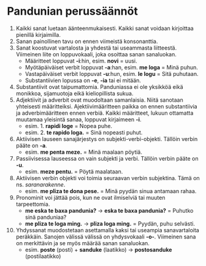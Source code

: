 # Pandunian perussäännöt

1. Kaikki sanat luetaan äänteenmukaisesti.
   Kaikki sanat voidaan kirjoittaa pienillä kirjaimilla.
2. Sanan painollinen tavu on ennen viimeistä konsonanttia.
3. Sanat koostuvat vartalosta ja yhdestä tai useammasta liitteestä.
   Viimeinen liite on loppuvokaali, joka osoittaa sanan sanaluokan.
   - Määritteet loppuvat **-i**:hin, esim. **novi** = uusi.
   - Myötäpäiväiset verbit loppuvat **-a**:han, esim. **me loga** = Minä puhun.
   - Vastapäiväiset verbit loppuvat **-u**:hun, esim. **le logu** = Sitä puhutaan.
   - Substantiivien lopussa on **-e**, **-ia** tai ei mitään.
4. Substantiivit ovat taipumattomia.
   Panduniassa ei ole yksikköä eikä monikkoa, sijamuotoja eikä kieliopillista sukua.
5. Adjektiivit ja adverbit ovat muodoltaan samanlaisia.
   Niitä sanotaan yhteisesti määritteiksi.
   Ajektiivimääritteen paikka on ennen substantiivia ja adverbimääritteen ennen verbiä.
   Kaikki määritteet, lukuun ottamatta muutamaa yleisintä sanaa, loppuvat kirjaimeen **-i**.
    - esim. 1. **rapidi loge** = Nopea puhe.
    - esim. 2. **te rapido loga.** = Sinä nopeasti puhut.
6. Aktiivisen lauseen sanajärjestys on subjekti-verbi-objekti.
   Tällöin verbin pääte on **-a**.
    - esim. **me penta meze.** = Minä maalaan pöytiä.
7. Passiivisessa lauseessa on vain subjekti ja verbi.
   Tällöin verbin pääte on **-u**.
    - esim. **meze pentu.** = Pöytä maalataan.
8. Aktiivisen verbin objekti voi toimia seuraavan verbin subjektina.
   Tämä on ns. _saranarakenne_.
    - esim. **me pliza te dona pese.** = Minä pyydän sinua antamaan rahaa.
9. Pronominit voi jättää pois, kun ne ovat ilmiselviä tai muuten tarpeettomia.
    - **me eska te baxa pandunia?** → **eska te baxa pandunia?**
      = Puhutko sinä panduniaa?
    - **me pliza te loga ming.** →  **pliza loga ming.**
      = Pyydän, puhu selvästi.
10. Yhdyssanat muodostetaan asettamalla kaksi tai useampia sanavartaloita peräkkäin.
    Sanojen välissä välissä on yhdysvokaali **-o-**.
    Viimeinen sana on merkittävin ja se myös määrää sanan sanaluokan.
    - esim. **poste** (posti) + **sanduke** (laatikko) → **postosanduke** (postilaatikko)

